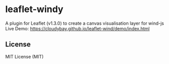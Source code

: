 # leaflet-windy
A plugin for Leaflet (v1.3.0) to create a canvas visualisation layer for wind-js
Live Demo: https://cloudybay.github.io/leaflet-wind/demo/index.html


## License
MIT License (MIT)
